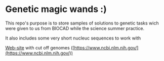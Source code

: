 # Genetic magic wands :)

This repo's purpose is to store samples of solutions to genetic tasks wich were given to us from BIOCAD while the science summer practice.

It also includes some very short nucleuc sequences to work with

[Web-site](https://www.ncbi.nlm.nih.gov/) with cut off genomes ([https://www.ncbi.nlm.nih.gov/](https://www.ncbi.nlm.nih.gov/))
